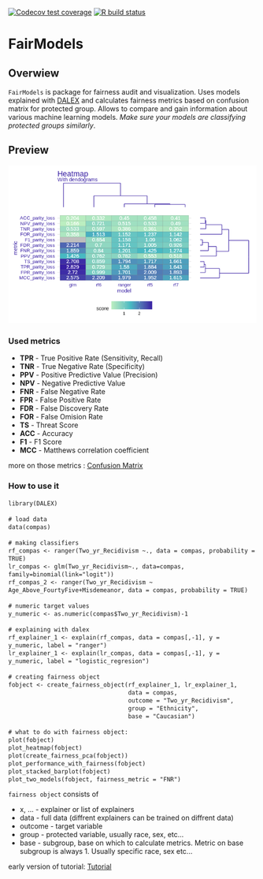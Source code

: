   <!-- badges: start -->
  [![Codecov test coverage](https://codecov.io/gh/ModelOriented/FairModels/branch/master/graph/badge.svg)](https://codecov.io/gh/ModelOriented/FairModels?branch=master)
  [![R build status](https://github.com/ModelOriented/FairModels/workflows/R-CMD-check/badge.svg)](https://github.com/ModelOriented/FairModels/actions)
  <!-- badges: end -->
  
  

# FairModels 
## Overwiew

`FairModels` is package for fairness audit and visualization. Uses models explained with [DALEX](https://modeloriented.github.io/DALEX) and calculates fairness metrics based on confusion matrix for protected group.  Allows to compare and gain information about various machine learning models. *Make sure your models are classifying protected groups similarly*.



## Preview

<center>
<img src="man/figures/heatmap.png">
</center>

### Used metrics

* **TPR** - True Positive Rate (Sensitivity, Recall)
* **TNR** - True Negative Rate (Specificity)
* **PPV** - Positive Predictive Value (Precision)
* **NPV** - Negative Predictive Value
* **FNR** - False Negative Rate
* **FPR** - False Positive Rate
* **FDR** - False Discovery Rate
* **FOR** - False Omision Rate
* **TS**  - Threat Score
* **ACC** - Accuracy
* **F1**  - F1 Score
* **MCC** - Matthews correlation coefficient

more on those metrics : [Confusion Matrix](https://en.wikipedia.org/wiki/Confusion_matrix)

### How to use it

```
library(DALEX)

# load data
data(compas)

# making classifiers
rf_compas <- ranger(Two_yr_Recidivism ~., data = compas, probability = TRUE)
lr_compas <- glm(Two_yr_Recidivism~., data=compas, family=binomial(link="logit"))
rf_compas_2 <- ranger(Two_yr_Recidivism ~ Age_Above_FourtyFive+Misdemeanor, data = compas, probability = TRUE)

# numeric target values
y_numeric <- as.numeric(compas$Two_yr_Recidivism)-1

# explaining with dalex
rf_explainer_1 <- explain(rf_compas, data = compas[,-1], y = y_numeric, label = "ranger")
lr_explainer_1 <- explain(lr_compas, data = compas[,-1], y = y_numeric, label = "logistic_regresion")

# creating fairness object
fobject <- create_fairness_object(rf_explainer_1, lr_explainer_1, 
                                  data = compas, 
                                  outcome = "Two_yr_Recidivism", 
                                  group = "Ethnicity",
                                  base = "Caucasian")

# what to do with fairness object:
plot(fobject)
plot_heatmap(fobject)
plot(create_fairness_pca(fobject))
plot_performance_with_fairness(fobject)
plot_stacked_barplot(fobject)
plot_two_models(fobject, fairness_metric = "FNR")
```

`fairness object` consists of 
* x, ...  - explainer or list of explainers
* data    - full data (diffrent explainers can be trained on diffrent data)
* outcome - target variable
* group   - protected variable, usually race, sex, etc...
* base    - subgroup, base on which to calculate metrics. Metric on base subgroup is always 1. Usually specific race, sex etc...


early version of tutorial: [Tutorial](https://modeloriented.github.io/FairModels/articles/tutorial.html)


